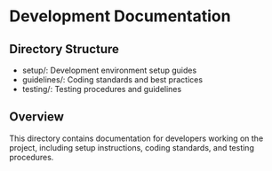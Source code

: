 # Development Documentation

## Directory Structure

- setup/: Development environment setup guides
- guidelines/: Coding standards and best practices
- testing/: Testing procedures and guidelines

## Overview

This directory contains documentation for developers working on the project,
including setup instructions, coding standards, and testing procedures.
